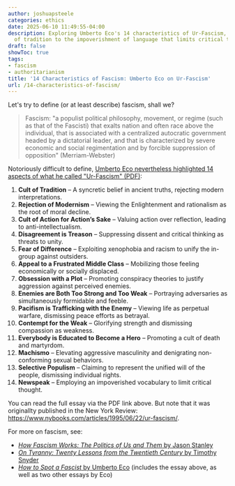 ```yaml
---
author: joshuapsteele
categories: ethics
date: 2025-06-10 11:49:55-04:00
description: Exploring Umberto Eco's 14 characteristics of Ur-Fascism, from the cult
  of tradition to the impoverishment of language that limits critical thought.
draft: false
showToc: true
tags:
- fascism
- authoritarianism
title: '14 Characteristics of Fascism: Umberto Eco on Ur-Fascism'
url: /14-characteristics-of-fascism/
---
```


Let's try to define (or at least describe) fascism, shall we? 

> Fascism: "a populist political philosophy, movement, or regime (such as that of the Fascisti) that exalts nation and often race above the individual, that is associated with a centralized autocratic government headed by a dictatorial leader, and that is characterized by severe economic and social regimentation and by forcible suppression of opposition" (Merriam-Webster)

Notoriously difficult to define, [Umberto Eco nevertheless highlighted 14 aspects of what he called "Ur-Fascism" (PDF)](/files/Eco_1995_Ur-Fascism.pdf):

1. **Cult of Tradition** – A syncretic belief in ancient truths, rejecting modern interpretations.
2. **Rejection of Modernism** – Viewing the Enlightenment and rationalism as the root of moral decline.
3. **Cult of Action for Action’s Sake** – Valuing action over reflection, leading to anti-intellectualism.
4. **Disagreement is Treason** – Suppressing dissent and critical thinking as threats to unity.
5. **Fear of Difference** – Exploiting xenophobia and racism to unify the in-group against outsiders.
6. **Appeal to a Frustrated Middle Class** – Mobilizing those feeling economically or socially displaced.
7. **Obsession with a Plot** – Promoting conspiracy theories to justify aggression against perceived enemies.
8. **Enemies are Both Too Strong and Too Weak** – Portraying adversaries as simultaneously formidable and feeble.
9. **Pacifism is Trafficking with the Enemy** – Viewing life as perpetual warfare, dismissing peace efforts as betrayal.
10. **Contempt for the Weak** – Glorifying strength and dismissing compassion as weakness.
11. **Everybody is Educated to Become a Hero** – Promoting a cult of death and martyrdom.
12. **Machismo** – Elevating aggressive masculinity and denigrating non-conforming sexual behaviors.
13. **Selective Populism** – Claiming to represent the unified will of the people, dismissing individual rights.
14. **Newspeak** – Employing an impoverished vocabulary to limit critical thought.

You can read the full essay via the PDF link above. But note that it was originallty published in the New York Review: https://www.nybooks.com/articles/1995/06/22/ur-fascism/.

For more on fascism, see:

- [_How Fascism Works: The Politics of Us and Them_ by Jason Stanley](https://amzn.to/3KcXB4W)
- [_On Tyranny: Twenty Lessons from the Twentieth Century_ by Timothy Snyder](https://amzn.to/4nGLrQ7)
- [_How to Spot a Fascist_ by Umberto Eco](https://amzn.to/4ngkenL) (includes the essay above, as well as two other essays by Eco)